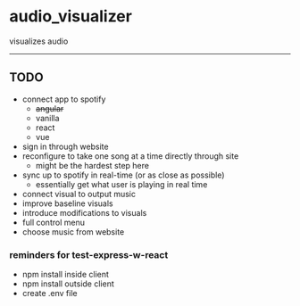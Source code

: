 # audio_visualizer
visualizes audio

---

## TODO
- connect app to spotify
	- ~~angular~~
	- vanilla
	- react
	- vue
- sign in through website
- reconfigure to take one song at a time directly through site
	- might be the hardest step here
- sync up to spotify in real-time (or as close as possible)
	- essentially get what user is playing in real time
- connect visual to output music
- improve baseline visuals
- introduce modifications to visuals
- full control menu
- choose music from website

### reminders for test-express-w-react
- npm install inside client
- npm install outside client
- create .env file